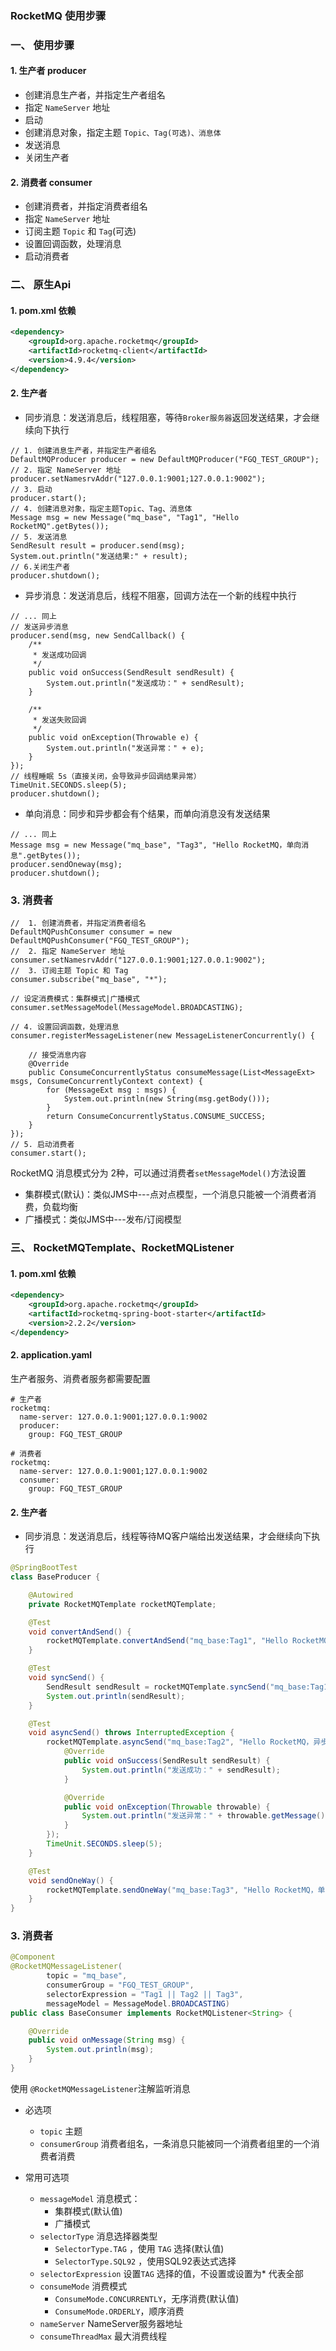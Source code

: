 ###  RocketMQ 使用步骤

###  一、 使用步骤
#### 1. 生产者 producer
* 创建消息生产者，并指定生产者组名
* 指定 `NameServer` 地址
* 启动
* 创建消息对象，指定主题 `Topic、Tag(可选)、消息体`
* 发送消息
* 关闭生产者

#### 2. 消费者 consumer
* 创建消费者，并指定消费者组名
* 指定 `NameServer` 地址
* 订阅主题 `Topic` 和 `Tag`(可选)
* 设置回调函数，处理消息
* 启动消费者



###  二、 原生Api
#### 1. pom.xml 依赖 
```xml
<dependency>
    <groupId>org.apache.rocketmq</groupId>
    <artifactId>rocketmq-client</artifactId>
    <version>4.9.4</version>
</dependency>
```

#### 2. 生产者
* 同步消息：发送消息后，线程阻塞，等待`Broker服务器`返回发送结果，才会继续向下执行

```
// 1. 创建消息生产者，并指定生产者组名
DefaultMQProducer producer = new DefaultMQProducer("FGQ_TEST_GROUP");
// 2. 指定 NameServer 地址
producer.setNamesrvAddr("127.0.0.1:9001;127.0.0.1:9002");
// 3. 启动
producer.start();
// 4. 创建消息对象，指定主题Topic、Tag、消息体
Message msg = new Message("mq_base", "Tag1", "Hello RocketMQ".getBytes());
// 5. 发送消息
SendResult result = producer.send(msg);
System.out.println("发送结果:" + result);
// 6.关闭生产者
producer.shutdown();
```

* 异步消息：发送消息后，线程不阻塞，回调方法在一个新的线程中执行

```
// ... 同上
// 发送异步消息
producer.send(msg, new SendCallback() {
    /**
     * 发送成功回调
     */
    public void onSuccess(SendResult sendResult) {
        System.out.println("发送成功：" + sendResult);
    }

    /**
     * 发送失败回调
     */
    public void onException(Throwable e) {
        System.out.println("发送异常：" + e);
    }
});
// 线程睡眠 5s（直接关闭，会导致异步回调结果异常）
TimeUnit.SECONDS.sleep(5);
producer.shutdown();
```
 
 
* 单向消息：同步和异步都会有个结果，而单向消息没有发送结果

```
// ... 同上
Message msg = new Message("mq_base", "Tag3", "Hello RocketMQ，单向消息".getBytes());
producer.sendOneway(msg);
producer.shutdown();
```
 
 
 
### 3. 消费者
```
//  1. 创建消费者，并指定消费者组名
DefaultMQPushConsumer consumer = new DefaultMQPushConsumer("FGQ_TEST_GROUP");
//  2. 指定 NameServer 地址
consumer.setNamesrvAddr("127.0.0.1:9001;127.0.0.1:9002");
//  3. 订阅主题 Topic 和 Tag
consumer.subscribe("mq_base", "*");

// 设定消费模式：集群模式|广播模式
consumer.setMessageModel(MessageModel.BROADCASTING);

// 4. 设置回调函数，处理消息
consumer.registerMessageListener(new MessageListenerConcurrently() {

    // 接受消息内容
    @Override
    public ConsumeConcurrentlyStatus consumeMessage(List<MessageExt> msgs, ConsumeConcurrentlyContext context) {
        for (MessageExt msg : msgs) {
            System.out.println(new String(msg.getBody()));
        }
        return ConsumeConcurrentlyStatus.CONSUME_SUCCESS;
    }
});
// 5. 启动消费者
consumer.start();
```

RocketMQ 消息模式分为 2种，可以通过消费者`setMessageModel()`方法设置
* 集群模式(默认)：类似JMS中---点对点模型，一个消息只能被一个消费者消费，负载均衡
* 广播模式：类似JMS中---发布/订阅模型


###  三、 RocketMQTemplate、RocketMQListener
#### 1. pom.xml 依赖 
```xml
<dependency>
    <groupId>org.apache.rocketmq</groupId>
    <artifactId>rocketmq-spring-boot-starter</artifactId>
    <version>2.2.2</version>
</dependency>
```

#### 2. application.yaml
生产者服务、消费者服务都需要配置

```
# 生产者
rocketmq:
  name-server: 127.0.0.1:9001;127.0.0.1:9002
  producer:
    group: FGQ_TEST_GROUP

# 消费者
rocketmq:
  name-server: 127.0.0.1:9001;127.0.0.1:9002
  consumer:
    group: FGQ_TEST_GROUP
```


#### 2. 生产者
* 同步消息：发送消息后，线程等待MQ客户端给出发送结果，才会继续向下执行

```java
@SpringBootTest
class BaseProducer {

    @Autowired
    private RocketMQTemplate rocketMQTemplate;

    @Test
    void convertAndSend() {
        rocketMQTemplate.convertAndSend("mq_base:Tag1", "Hello RocketMQ，普通消息");
    }

    @Test
    void syncSend() {
        SendResult sendResult = rocketMQTemplate.syncSend("mq_base:Tag1", "Hello RocketMQ，同步消息");
        System.out.println(sendResult);
    }

    @Test
    void asyncSend() throws InterruptedException {
        rocketMQTemplate.asyncSend("mq_base:Tag2", "Hello RocketMQ，异步消息", new SendCallback() {
            @Override
            public void onSuccess(SendResult sendResult) {
                System.out.println("发送成功：" + sendResult);
            }

            @Override
            public void onException(Throwable throwable) {
                System.out.println("发送异常：" + throwable.getMessage());
            }
        });
        TimeUnit.SECONDS.sleep(5);
    }

    @Test
    void sendOneWay() {
        rocketMQTemplate.sendOneWay("mq_base:Tag3", "Hello RocketMQ，单向消息");
    }
}
```


 
 
### 3. 消费者
```java
@Component
@RocketMQMessageListener(
        topic = "mq_base",
        consumerGroup = "FGQ_TEST_GROUP",
        selectorExpression = "Tag1 || Tag2 || Tag3",
        messageModel = MessageModel.BROADCASTING)
public class BaseConsumer implements RocketMQListener<String> {

    @Override
    public void onMessage(String msg) {
        System.out.println(msg);
    }
}
```

使用 `@RocketMQMessageListener`注解监听消息
* 必选项
  * `topic` 主题 
  * `consumerGroup` 消费者组名，一条消息只能被同一个消费者组里的一个消费者消费
  
* 常用可选项
  * `messageModel` 消息模式：
    * 集群模式(默认值)
    * 广播模式
  * `selectorType` 消息选择器类型
    * `SelectorType.TAG` ，使用 `TAG` 选择(默认值)
    * `SelectorType.SQL92` ，使用SQL92表达式选择
  * `selectorExpression` 设置`TAG` 选择的值，不设置或设置为* 代表全部
  * `consumeMode` 消费模式
    * `ConsumeMode.CONCURRENTLY`，无序消费(默认值)
    * `ConsumeMode.ORDERLY`，顺序消费
  * `nameServer` NameServer服务器地址
  * `consumeThreadMax` 最大消费线程
